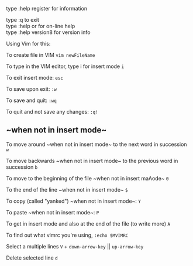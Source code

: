 type  :help register<Enter>   for information                  
                                                 
type  :q<Enter>     to exit                          
type  :help<Enter>  or  <F1>  for on-line help                 
type  :help version8<Enter>   for version info                 


Using Vim for this:


To create file in VIM
`vim newFileName`    

To type in the VIM editor, type i for insert mode
`i`

To exit insert mode: 
`esc`

To save upon exit:
`:w`


To save and quit:
`:wq`

To quit and not save any changes:
`:q!`


## ~when not in insert mode~
To move around ~when not in insert mode~ to the next word in succession 
`w`

To move backwards ~when not in insert mode~ to the previous word in succession 
`b`

To move to the beginning of the file ~when not in insert maAode~
`0`

To the end of the line ~when not in insert mode~ 
`$`


To copy (called "yanked") ~when not in insert mode~:
`Y`


To paste ~when not in insert mode~:
`P`


To get in insert mode and also at the end of the file (to write more)
`A`


To find out what vimrc you're using, 
`:echo $MVIMRC`


Select a multiple lines
`V` + `down-arrow-key` || `up-arrow-key`

Delete selected line
`d`
